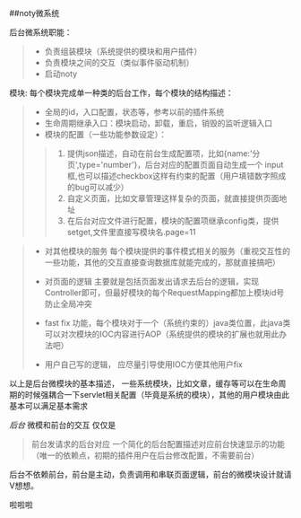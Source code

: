 ##noty微系统

后台微系统职能：  
>- 负责组装模块（系统提供的模块和用户插件）
>- 负责模块之间的交互（类似事件驱动机制）
>- 启动noty

模块: 每个模块完成单一种类的后台工作，每个模块的结构描述：

> - 全局的id，入口配置，状态等，参考以前的插件系统
> - 生命周期继承入口：模块启动，卸载，重启，销毁的监听逻辑入口 
> - 模块的配置（一些功能参数设定）： 
>> 1. 提供json描述，自动在前台生成配置项，比如{name:'分页',type='number'}，后台对应的配置页面自动生成一个 input框,也可以描述checkbox这样有约束的配置（用户填错数字照成的bug可以减少）
>> 2. 自定义页面，比如文章管理这样复杂的页面，就直接提供页面地址
>> 3. 在后台对应文件进行配置，模块的配置项继承config类，提供setget,文件里直接写模块名.page=11

> - 对其他模块的服务
>  每个模块提供的事件模式相关的服务（重视交互性的一些功能，其他的交互直接查询数据库就能完成的，那就直接搞吧） 
>
> - 对页面的逻辑
> 主要就是包括页面发出请求去后台的逻辑，实现Controller即可，但最好模块的每个RequestMapping都加上模块id号 防止全局冲突
> - fast fix 功能，每个模块对于一个（系统约束的）java类位置，此java类可以对次模块的IOC内容进行AOP（系统提供的模块的扩展也就用此办法吧）
> - 用户自己写的逻辑， 应尽量引导使用IOC方便其他用户fix


以上是后台微模块的基本描述， 一些系统模块，比如文章，缓存等可以在生命周期的时候强耦合一下servlet相关配置（毕竟是系统的模块），其他的用户模块由此基本可以满足基本需求


*后台* 微模和前台的交互 仅仅是
> 前台发请求的后台对应
> 一个简化的后台配置描述对应前台快速显示的功能（唯一的依赖点，初期的插件用户在后台修改配置，不需要前台）

后台不依赖前台，前台是主动，负责调用和串联页面逻辑，前台的微模块设计就请V想想。

啦啦啦 








            
            
